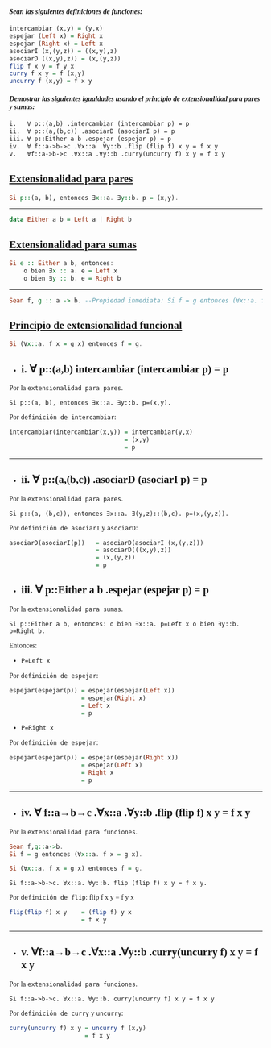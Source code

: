 <font face="LaTeX">

#### *Sean las siguientes definiciones de funciones:*
```haskell
intercambiar (x,y) = (y,x)
espejar (Left x) = Right x
espejar (Right x) = Left x
asociarI (x,(y,z)) = ((x,y),z)
asociarD ((x,y),z)) = (x,(y,z))
flip f x y = f y x
curry f x y = f (x,y)
uncurry f (x,y) = f x y
```
#### *Demostrar las siguientes igualdades usando el principio de extensionalidad para pares y sumas:*
```latex
i.   ∀ p::(a,b) .intercambiar (intercambiar p) = p
ii.  ∀ p::(a,(b,c)) .asociarD (asociarI p) = p
iii. ∀ p::Either a b .espejar (espejar p) = p
iv.  ∀ f::a->b->c .∀x::a .∀y::b .flip (flip f) x y = f x y
v.   ∀f::a->b->c .∀x::a .∀y::b .curry(uncurry f) x y = f x y
```

## <u>Extensionalidad para pares</u>

```haskell
Si p::(a, b), entonces ∃x::a. ∃y::b. p = (x,y).
```
---
```haskell
data Either a b = Left a | Right b
```
## <u>Extensionalidad para sumas</u>
```haskell
Si e :: Either a b, entonces:
    o bien ∃x :: a. e = Left x
    o bien ∃y :: b. e = Right b
```
---

```haskell
Sean f, g :: a -> b. --Propiedad inmediata: Si f = g entonces (∀x::a. f x = g x).
```
## <u>Principio de extensionalidad funcional</u>
```haskell
Si (∀x::a. f x = g x) entonces f = g.
```

- ## i. ∀ p::(a,b) intercambiar (intercambiar p) = p

Por la `extensionalidad para pares`. 

`Si p::(a, b), entonces ∃x::a. ∃y::b. p=(x,y).`

 Por `definición de intercambiar`:
```haskell
intercambiar(intercambiar(x,y)) = intercambiar(y,x) 
                                = (x,y) 
                                = p   
```
---

- ## ii.  ∀ p::(a,(b,c)) .asociarD (asociarI p) = p

Por la `extensionalidad para pares`. 

`Si p::(a, (b,c)), entonces ∃x::a. ∃(y,z)::(b,c). p=(x,(y,z)).`

Por `definición de asociarI` y `asociarD`:
```haskell
asociarD(asociarI(p))   = asociarD(asociarI (x,(y,z))) 
                        = asociarD(((x,y),z)) 
                        = (x,(y,z)) 
                        = p
```
- ## iii. ∀ p::Either a b .espejar (espejar p) = p

Por la `extensionalidad para sumas`.

`Si p::Either a b, entonces: o bien ∃x::a. p=Left x o bien ∃y::b. p=Right b.`

Entonces: 

- `P=Left x`

Por `definición de espejar`:
```haskell
espejar(espejar(p)) = espejar(espejar(Left x))
                    = espejar(Right x)
                    = Left x
                    = p
```
- `P=Right x`

Por `definición de espejar`:
```haskell
espejar(espejar(p)) = espejar(espejar(Right x))
                    = espejar(Left x)
                    = Right x
                    = p
```

---

- ## iv. ∀ f::a&rarr;b&rarr;c .∀x::a .∀y::b .flip (flip f) x y = f x y

Por la `extensionalidad para funciones`.

```haskell
Sean f,g::a->b.
Si f = g entonces (∀x::a. f x = g x).

Si (∀x::a. f x = g x) entonces f = g.
```

`Si f::a->b->c. ∀x::a. ∀y::b. flip (flip f) x y = f x y.`

Por `definición de flip`: flip f x y = f y x

```haskell
flip(flip f) x y    = (flip f) y x
                    = f x y
```

---

- ## v. ∀f::a&rarr;b&rarr;c .∀x::a .∀y::b .curry(uncurry f) x y = f x y

Por la `extensionalidad para funciones`.

`Si f::a->b->c. ∀x::a. ∀y::b. curry(uncurry f) x y = f x y`

Por `definición de curry` y `uncurry`:

```haskell
curry(uncurry f) x y = uncurry f (x,y)
                     = f x y
```

</font>